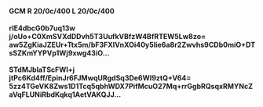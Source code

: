 #### GCM R 20/0c/400 L 20/0c/400
**rlE4dbcG0b7uq13w**<br/>**j/oUo+C0XmSVXdDDvh5T3UufkVBfzW4BfRTEW5Lw8zo=**<br/>**aw5ZgKiaJZEUr+Ttx5m/bF3FXIVnXOi40y5Iie6a8r2Zwvhs9CDb0miO+DTsSZKmYYPVp1Wj9xwg43iO...**<br/><br/>
**STdMJblaTScFWl+j**<br/>**jtPc6Kd4ff/EpinJr6FJMwqURgdSq3De6WI9ztQ+V64=**<br/>**5zz4TGeVK8Zws1D1Tcq5qbhWDX7PifMcuO27Mq+rrGgbRQsqxRMYNcZaVqFLUNiRbdKqkq1AetVAKQJJ...**